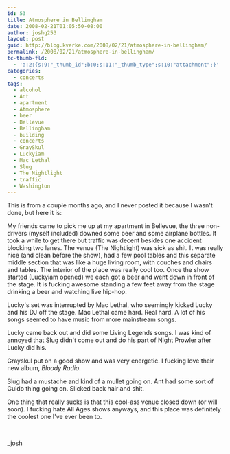 ```yaml
---
id: 53
title: Atmosphere in Bellingham
date: 2008-02-21T01:05:50-08:00
author: joshg253
layout: post
guid: http://blog.kverke.com/2008/02/21/atmosphere-in-bellingham/
permalink: /2008/02/21/atmosphere-in-bellingham/
tc-thumb-fld:
  - 'a:2:{s:9:"_thumb_id";b:0;s:11:"_thumb_type";s:10:"attachment";}'
categories:
  - concerts
tags:
  - alcohol
  - Ant
  - apartment
  - Atmosphere
  - beer
  - Bellevue
  - Bellingham
  - building
  - concerts
  - GraySkul
  - Luckyiam
  - Mac Lethal
  - Slug
  - The Nightlight
  - traffic
  - Washington
---
```

This is from a couple months ago, and I never posted it because I wasn't done, but here it is:

My friends came to pick me up at my apartment in Bellevue, the three non-drivers (myself included) downed some beer and some airplane bottles. It took a while to get there but traffic was decent besides one accident blocking two lanes. The venue (The Nightlight) was sick as shit. It was really nice (and clean before the show), had a few pool tables and this separate middle section that was like a huge living room, with couches and chairs and tables. The interior of the place was really cool too. Once the show started (Luckyiam opened) we each got a beer and went down in front of the stage. It is fucking awesome standing a few feet away from the stage drinking a beer and watching live hip-hop.

Lucky's set was interrupted by Mac Lethal, who seemingly kicked Lucky and his DJ off the stage. Mac Lethal came hard. Real hard. A lot of his songs seemed to have music from more mainstream songs.

Lucky came back out and did some Living Legends songs. I was kind of annoyed that Slug didn't come out and do his part of Night Prowler after Lucky did his.

Grayskul put on a good show and was very energetic. I fucking love their new album, <em>Bloody Radio</em>.

Slug had a mustache and kind of a mullet going on. Ant had some sort of Guido thing going on. Slicked back hair and shit.

One thing that really sucks is that this cool-ass venue closed down (or will soon). I fucking hate All Ages shows anyways, and this place was definitely the coolest one I've ever been to.

&nbsp;

_josh
